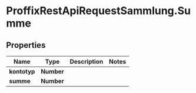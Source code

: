 # ProffixRestApiRequestSammlung.Summe

## Properties
Name | Type | Description | Notes
------------ | ------------- | ------------- | -------------
**kontotyp** | **Number** |  | 
**summe** | **Number** |  | 


